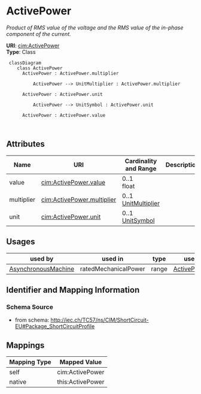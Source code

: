 # ActivePower


_Product of RMS value of the voltage and the RMS value of the in-phase component of the current._





**URI**: [cim:ActivePower](http://iec.ch/TC57/CIM100#ActivePower)<br />
**Type**: Class




```mermaid
 classDiagram
    class ActivePower
      ActivePower : ActivePower.multiplier
        
          ActivePower --> UnitMultiplier : ActivePower.multiplier
        
      ActivePower : ActivePower.unit
        
          ActivePower --> UnitSymbol : ActivePower.unit
        
      ActivePower : ActivePower.value
        
      
```




<!-- no inheritance hierarchy -->


## Attributes


| Name | URI | Cardinality and Range | Description | Inheritance |
| ---  | --- | --- | --- | --- |
| value | [cim:ActivePower.value](http://iec.ch/TC57/CIM100#ActivePower.value) | 0..1 <br />  float  |  | direct |
| multiplier | [cim:ActivePower.multiplier](http://iec.ch/TC57/CIM100#ActivePower.multiplier) | 0..1 <br />  [UnitMultiplier](UnitMultiplier.md)  |  | direct |
| unit | [cim:ActivePower.unit](http://iec.ch/TC57/CIM100#ActivePower.unit) | 0..1 <br />  [UnitSymbol](UnitSymbol.md)  |  | direct |





## Usages

| used by | used in | type | used |
| ---  | --- | --- | --- |
| [AsynchronousMachine](AsynchronousMachine.md) | ratedMechanicalPower | range | [ActivePower](ActivePower.md) |






## Identifier and Mapping Information







### Schema Source


* from schema: http://iec.ch/TC57/ns/CIM/ShortCircuit-EU#Package_ShortCircuitProfile





## Mappings

| Mapping Type | Mapped Value |
| ---  | ---  |
| self | cim:ActivePower |
| native | this:ActivePower |




